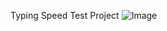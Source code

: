 Typing Speed Test Project
![Image](https://github.com/user-attachments/assets/80f62e9e-b661-4d74-b09f-39a10ade899d)
